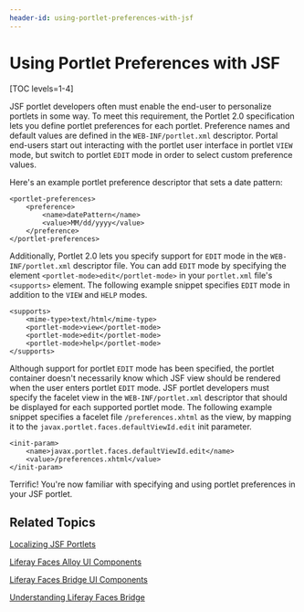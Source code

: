 ```yaml
---
header-id: using-portlet-preferences-with-jsf
---
```


# Using Portlet Preferences with JSF

[TOC levels=1-4]

JSF portlet developers often must enable the end-user to personalize portlets
in some way. To meet this requirement, the Portlet 2.0 specification lets you
define portlet preferences for each portlet. Preference names and default values
are defined in the `WEB-INF/portlet.xml` descriptor. Portal end-users start
out interacting with the portlet user interface in portlet `VIEW` mode, but
switch to portlet `EDIT` mode in order to select custom preference values. 

Here's an example portlet preference descriptor that sets a date pattern: 

    <portlet-preferences>
        <preference>
            <name>datePattern</name>
            <value>MM/dd/yyyy</value>
        </preference>
    </portlet-preferences>

Additionally, Portlet 2.0 lets you specify support for `EDIT` mode in the
`WEB-INF/portlet.xml` descriptor file. You can add `EDIT` mode by specifying the
element `<portlet-mode>edit</portlet-mode>` in your `portlet.xml` file's
`<supports>` element. The following example snippet specifies `EDIT` mode in
addition to the `VIEW` and `HELP` modes. 

    <supports>
        <mime-type>text/html</mime-type>
        <portlet-mode>view</portlet-mode>
        <portlet-mode>edit</portlet-mode>
        <portlet-mode>help</portlet-mode>
    </supports>

Although support for portlet `EDIT` mode has been specified, the portlet
container doesn't necessarily know which JSF view should be rendered when the
user enters portlet `EDIT` mode. JSF portlet developers must specify the
facelet view in the `WEB-INF/portlet.xml` descriptor that should be displayed
for each supported portlet mode. The following example snippet specifies a
facelet file `/preferences.xhtml` as the view, by mapping it to the
`javax.portlet.faces.defaultViewId.edit` init parameter. 

    <init-param>
        <name>javax.portlet.faces.defaultViewId.edit</name>
        <value>/preferences.xhtml</value>
    </init-param>

Terrific! You're now familiar with specifying and using portlet preferences in
your JSF portlet. 

## Related Topics

[Localizing JSF Portlets](/docs/6-2/tutorials/-/knowledge_base/t/localizing-jsf-portlets)

[Liferay Faces Alloy UI Components](/docs/6-2/tutorials/-/knowledge_base/t/liferay-faces-alloy-ui-components)

[Liferay Faces Bridge UI Components](/docs/6-2/tutorials/-/knowledge_base/t/liferay-faces-bridge-ui-components)

[Understanding Liferay Faces Bridge](/docs/6-2/tutorials/-/knowledge_base/t/understanding-liferay-faces-bridge)
